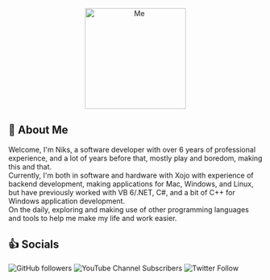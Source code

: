 <p align="center">
  <img width="200" src="https://i.imgur.com/xGhUXXK.png" alt="Me">
</p>

## 🚀 About Me
Welcome, I'm Niks, a software developer with over 6 years of professional experience, and a lot of years before that, mostly play and boredom, making this and that.\
Currently, I'm both in software and hardware with Xojo with experience of backend development, making applications for Mac, Windows, and Linux, but have previously worked with VB 6/.NET, C#, and a bit of C++ for Windows application development.\
On the daily, exploring and making use of other programming languages and tools to help me make my life and work easier.

## 👍 Socials
![GitHub followers](https://img.shields.io/github/followers/0xb01?style=social)
![YouTube Channel Subscribers](https://img.shields.io/youtube/channel/subscribers/UC0IIHMtA_X6-bSv-Gj07HLw?style=social)
![Twitter Follow](https://img.shields.io/twitter/follow/0xb03?style=social)
